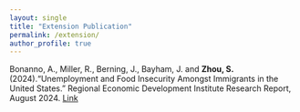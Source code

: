 ```yaml
---
layout: single
title: "Extension Publication"
permalink: /extension/
author_profile: true
---
```

Bonanno, A., Miller, R., Berning, J., Bayham, J. and **Zhou, S.** (2024).“Unemployment and Food Insecurity Amongst
Immigrants in the United States.” Regional Economic Development Institute Research Report, August 2024. [Link](https://csuredi.org/redi_reports/unemployment-and-food-insecurity-amongst-immigrants-in-the-united-states/) 

